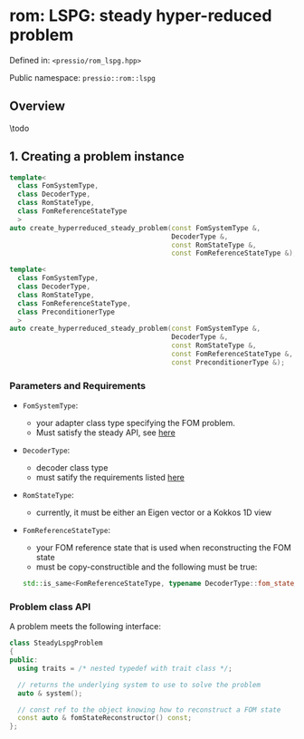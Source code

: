 
# rom: LSPG: steady hyper-reduced problem


Defined in: `<pressio/rom_lspg.hpp>`

Public namespace: `pressio::rom::lspg`


## Overview
\todo


## 1. Creating a problem instance


```cpp
template<
  class FomSystemType,
  class DecoderType,
  class RomStateType,
  class FomReferenceStateType
  >
auto create_hyperreduced_steady_problem(const FomSystemType &,
										DecoderType &,
										const RomStateType &,
										const FomReferenceStateType &);

template<
  class FomSystemType,
  class DecoderType,
  class RomStateType,
  class FomReferenceStateType,
  class PreconditionerType
  >
auto create_hyperreduced_steady_problem(const FomSystemType &,
										DecoderType &,
										const RomStateType &,
										const FomReferenceStateType &,
										const PreconditionerType &);
```

### Parameters and Requirements

- `FomSystemType`:
  - your adapter class type specifying the FOM problem. <br/>
  - Must satisfy the steady API, see [here](./md_pages_components_rom_fom_apis.html)

- `DecoderType`:
  - decoder class type
  - must satify the requirements listed [here](md_pages_components_rom_decoder.html)

- `RomStateType`:
  - currently, it must be either an Eigen vector or a Kokkos 1D view

- `FomReferenceStateType`:
  - your FOM reference state that is used when reconstructing the FOM state
  - must be copy-constructible and the following must be true:<br/>
  ```cpp
  std::is_same<FomReferenceStateType, typename DecoderType::fom_state_type>::value == true
  ```

### Problem class API

A problem meets the following interface:

```cpp
class SteadyLspgProblem
{
public:
  using traits = /* nested typedef with trait class */;

  // returns the underlying system to use to solve the problem
  auto & system();

  // const ref to the object knowing how to reconstruct a FOM state
  const auto & fomStateReconstructor() const;
};
```
